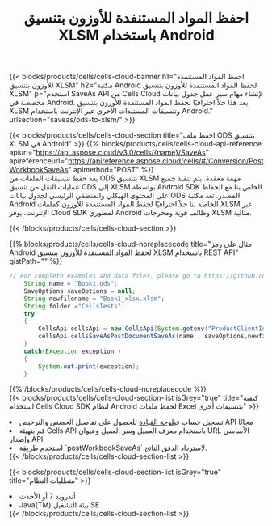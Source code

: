 ﻿---
title:  احفظ المواد المستنفدة للأوزون بتنسيق XLSM باستخدام Android
description:  استخدام Aspose.Cells Cloud SDK لنظام Android لحفظ ملف بتنسيق ODS كملف بتنسيق XLSM.
kwords: Excel, Save ODS as XLSM, REST, Android
howto: How to save ODS as XLSM using Aspose.Cells Cloud Android library.
---
{{< blocks/products/cells/cells-cloud-banner h1="احفظ المواد المستنفدة للأوزون بتنسيق XLSM" h2="مكتبة Android لحفظ المواد المستنفدة للأوزون بتنسيق XLSM" p="استخدم SaveAs API من Cells Cloud لإنشاء مهام سير عمل جدول بيانات مخصصة في Android. يعد هذا حلاً احترافيًا لحفظ المواد المستنفدة للأوزون بتنسيق XLSM وتنسيقات المستندات الأخرى عبر الإنترنت باستخدام Android." urlsection="saveas/ods-to-xlsm/" >}}

{{< blocks/products/cells/cells-cloud-section title="احفظ ملف ODS بتنسيق XLSM في Android" >}}
{{% blocks/products/cells/cells-cloud-api-reference apiurl="https://api.aspose.cloud/v3.0/cells/{name}/SaveAs" apireferenceurl="https://apireference.aspose.cloud/cells/#/Conversion/PostWorkbookSaveAs" apimethod="POST" %}}
<br/>
يعد حفظ تنسيقات الملفات من ODS بتنسيق XLSM مهمة معقدة. يتم تنفيذ جميع عمليات النقل من تنسيق ODS إلى XLSM بواسطة Android SDK الخاص بنا مع الحفاظ على المحتوى الهيكلي والمنطقي الرئيسي لجدول بيانات ODS المصدر. تعد مكتبة Android الخاصة بنا حلاً احترافيًا لحفظ المواد المستنفدة للأوزون كملفات XLSM عبر الإنترنت. يوفر Cloud SDK لمطوري Android وظائف قوية ومخرجات XLSM مثالية.

{{< /blocks/products/cells/cells-cloud-section >}}

{{% blocks/products/cells/cells-cloud-noreplacecode title="مثال على رمز Android لحفظ المواد المستنفدة للأوزون بتنسيق XLSM باستخدام REST API" gistPath="" %}}
  
```java
// For complete examples and data files, please go to https://github.com/aspose-cells-cloud/aspose-cells-cloud-android/
    String name = "Book1.ods";
    SaveOptions saveOptions = null;
    String newfilename = "Book1_xlsx.xlsm";
    String folder ="CellsTests";
    try
    {
        CellsApi cellsApi = new CellsApi(System.getenv("ProductClientId"), System.getenv("ProductClientSecret"));
        cellsApi.cellsSaveAsPostDocumentSaveAs(name , saveOptions,newfilename,false,false,folder,null,null,null,true);                       
    }
    catch(Exception exception )
    {
        System.out.print(exception);
    }
```
  
{{% /blocks/products/cells/cells-cloud-noreplacecode %}}
<br/>
{{< blocks/products/cells/cells-cloud-section-list isGrey="true" title="كيفية استخدام Cells Cloud SDK لنظام Android لحفظ ملفات Excel بتنسيقات أخرى" >}}
<li> تسجيل حساب في<a href="https://dashboard.aspose.cloud/">لوحة القيادة</a> للحصول على تفاصيل الحصص والترخيص API مجانًا</li>
<li>قم بتهيئة Cells API باستخدام معرف العميل وسر العميل وعنوان URL الأساسي وإصدار API.</li>
<li>استخدم طريقة `postWorkbookSaveAs` لاسترداد الدفق الناتج.</li>
{{< /blocks/products/cells/cells-cloud-section-list >}}

{{< blocks/products/cells/cells-cloud-section-list isGrey="true" title="متطلبات النظام" >}}
<li>أندرويد 7 أو الأحدث</li>
<li>Java(TM) بيئة التشغيل SE</li>
{{< /blocks/products/cells/cells-cloud-section-list >}}
